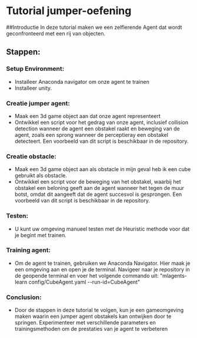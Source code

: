 # Tutorial jumper-oefening


##Introductie
In deze tutorial maken we een zelflerende Agent dat wordt geconfronteerd met een rij van objecten.

## Stappen:

### Setup Environment:
- Installeer Anaconda navigator om onze agent te trainen
- Installeer unity.

### Creatie jumper agent:
- Maak een 3d game object aan dat onze agent representeert
- Ontwikkel een script voor het gedrag van onze agent, inclusief collision detection wanneer de agent een obstakel raakt en beweging van de agent, zoals een sprong wanneer de perceptieray een obstakel detecteert. Een voorbeeld van dit script is beschikbaar in de repository.
  

### Creatie obstacle:
- Maak een 3d game object aan als obstacle in mijn geval heb ik een cube gebruikt als obstacle.
- Ontwikkel een script voor de beweging van het obstakel, waarbij het obstakel een beloning geeft aan de agent wanneer het tegen de muur botst, omdat dit aangeeft dat de agent succesvol is gesprongen. Een voorbeeld van dit script is beschikbaar in de repository.


### Testen:
- U kunt uw omgeving manueel testen met de Heuristic methode voor dat je begint met trainen.  
  
### Training agent: 
- Om de agent te trainen, gebruiken we Anaconda Navigator. Hier maak je een omgeving aan en open je de terminal. Navigeer naar je repository in de geopende terminal en voer het volgende commando uit: "mlagents-learn config/CubeAgent.yaml --run-id=CubeAgent"

### Conclusion:
- Door de stappen in deze tutorial te volgen, kun je een gameomgeving maken waarin een jumper agent obstakels kan ontwijken door te springen. Experimenteer met verschillende parameters en trainingsmethoden om de prestaties van je agent te verbeteren
